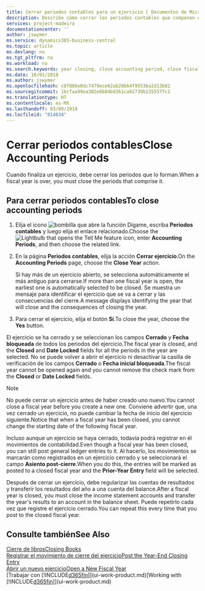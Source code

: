```yaml
---
title: Cerrar periodos contables para un ejercicio | Documentos de Microsoft
description: Describe cómo cerrar los periodos contables que componen el ejercicio.
services: project-madeira
documentationcenter: ''
author: jswymer
ms.service: dynamics365-business-central
ms.topic: article
ms.devlang: na
ms.tgt_pltfrm: na
ms.workload: na
ms.search.keywords: year closing, close accounting period, close fiscal year, bank account detailed trial balance
ms.date: 10/01/2018
ms.author: jswymer
ms.openlocfilehash: c8f086e0dc7479ece62ab28b64f9553ba2d13b82
ms.sourcegitcommit: 1bcfaa99ea302e6b84b8361ca02730b135557fc1
ms.translationtype: HT
ms.contentlocale: es-MX
ms.lasthandoff: 03/08/2019
ms.locfileid: "814634"
---
```

# <a name="close-accounting-periods"></a><span data-ttu-id="95b6f-103">Cerrar periodos contables</span><span class="sxs-lookup"><span data-stu-id="95b6f-103">Close Accounting Periods</span></span>
<span data-ttu-id="95b6f-104">Cuando finaliza un ejercicio, debe cerrar los periodos que lo forman.</span><span class="sxs-lookup"><span data-stu-id="95b6f-104">When a fiscal year is over, you must close the periods that comprise it.</span></span>

## <a name="to-close-accounting-periods"></a><span data-ttu-id="95b6f-105">Para cerrar periodos contables</span><span class="sxs-lookup"><span data-stu-id="95b6f-105">To close accounting periods</span></span>
1. <span data-ttu-id="95b6f-106">Elija el icono ![bombilla que abre la función Dígame](media/ui-search/search_small.png "Dígame que desea hacer"), escriba **Periodos contables** y luego elija el enlace relacionado.</span><span class="sxs-lookup"><span data-stu-id="95b6f-106">Choose the ![Lightbulb that opens the Tell Me feature](media/ui-search/search_small.png "Tell me what you want to do") icon, enter **Accounting Periods**, and then choose the related link.</span></span>
2. <span data-ttu-id="95b6f-107">En la página **Periodos contables**, elija la acción **Cerrar ejercicio**.</span><span class="sxs-lookup"><span data-stu-id="95b6f-107">On the **Accounting Periods** page, choose the **Close Year** action.</span></span>

    <span data-ttu-id="95b6f-108">Si hay más de un ejercicio abierto, se selecciona automáticamente el más antiguo para cerrarse.</span><span class="sxs-lookup"><span data-stu-id="95b6f-108">If more than one fiscal year is open, the earliest one is automatically selected to be closed.</span></span> <span data-ttu-id="95b6f-109">Se muestra un mensaje para identificar el ejercicio que se va a cerrar y las consecuencias del cierre.</span><span class="sxs-lookup"><span data-stu-id="95b6f-109">A message displays identifying the year that will close and the consequences of closing the year.</span></span>
3. <span data-ttu-id="95b6f-110">Para cerrar el ejercicio, elija el botón **Sí**.</span><span class="sxs-lookup"><span data-stu-id="95b6f-110">To close the year, choose the **Yes** button.</span></span>

<span data-ttu-id="95b6f-111">El ejercicio se ha cerrado y se seleccionan los campos **Cerrado** y **Fecha bloqueada** de todos los periodos del ejercicio.</span><span class="sxs-lookup"><span data-stu-id="95b6f-111">The fiscal year is closed, and the **Closed** and **Date Locked** fields for all the periods in the year are selected.</span></span> <span data-ttu-id="95b6f-112">No se puede volver a abrir el ejercicio ni desactivar la casilla de verificación de los campos **Cerrado** o **Fecha inicial bloqueada**.</span><span class="sxs-lookup"><span data-stu-id="95b6f-112">The fiscal year cannot be opened again and you cannot remove the check mark from the **Closed** or **Date Locked** fields.</span></span>

> [!NOTE]  
>   <span data-ttu-id="95b6f-113">No puede cerrar un ejercicio antes de haber creado uno nuevo.</span><span class="sxs-lookup"><span data-stu-id="95b6f-113">You cannot close a fiscal year before you create a new one.</span></span> <span data-ttu-id="95b6f-114">Conviene advertir que, una vez cerrado un ejercicio, no puede cambiar la fecha de inicio del ejercicio siguiente.</span><span class="sxs-lookup"><span data-stu-id="95b6f-114">Notice that when a fiscal year has been closed, you cannot change the starting date of the following fiscal year.</span></span>

<span data-ttu-id="95b6f-115">Incluso aunque un ejercicio se haya cerrado, todavía podrá registrar en él movimientos de contabilidad.</span><span class="sxs-lookup"><span data-stu-id="95b6f-115">Even though a fiscal year has been closed, you can still post general ledger entries to it.</span></span> <span data-ttu-id="95b6f-116">Al hacerlo, los movimientos se marcarán como registrados en un ejercicio cerrado y se seleccionará el campo **Asiento post-cierre**.</span><span class="sxs-lookup"><span data-stu-id="95b6f-116">When you do this, the entries will be marked as posted to a closed fiscal year and the **Prior-Year Entry** field will be selected.</span></span>

<span data-ttu-id="95b6f-117">Después de cerrar un ejercicio, debe regularizar las cuentas de resultados y transferir los resultados del año a una cuenta del balance.</span><span class="sxs-lookup"><span data-stu-id="95b6f-117">After a fiscal year is closed, you must close the income statement accounts and transfer the year's results to an account in the balance sheet.</span></span> <span data-ttu-id="95b6f-118">Puede repetirlo cada vez que registre el ejercicio cerrado.</span><span class="sxs-lookup"><span data-stu-id="95b6f-118">You can repeat this every time that you post to the closed fiscal year.</span></span>

## <a name="see-also"></a><span data-ttu-id="95b6f-119">Consulte también</span><span class="sxs-lookup"><span data-stu-id="95b6f-119">See Also</span></span>
[<span data-ttu-id="95b6f-120">Cierre de libros</span><span class="sxs-lookup"><span data-stu-id="95b6f-120">Closing Books</span></span>](year-close-books.md)  
[<span data-ttu-id="95b6f-121">Registrar el movimiento de cierre del ejercicio</span><span class="sxs-lookup"><span data-stu-id="95b6f-121">Post the Year-End Closing Entry</span></span>](year-how-post-year-end-close-entry.md)  
[<span data-ttu-id="95b6f-122">Abrir un nuevo ejercicio</span><span class="sxs-lookup"><span data-stu-id="95b6f-122">Open a New Fiscal Year</span></span>](finance-how-open-new-fiscal-year.md)  
<span data-ttu-id="95b6f-123">[Trabajar con [!INCLUDE[d365fin](includes/d365fin_md.md)]](ui-work-product.md)</span><span class="sxs-lookup"><span data-stu-id="95b6f-123">[Working with [!INCLUDE[d365fin](includes/d365fin_md.md)]](ui-work-product.md)</span></span>
